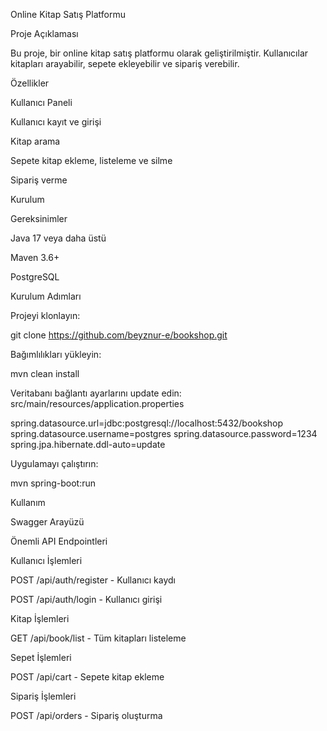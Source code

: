 Online Kitap Satış Platformu

Proje Açıklaması

Bu proje, bir online kitap satış platformu olarak geliştirilmiştir. Kullanıcılar kitapları arayabilir, sepete ekleyebilir ve sipariş verebilir.

Özellikler

Kullanıcı Paneli

Kullanıcı kayıt ve girişi

Kitap arama 

Sepete kitap ekleme, listeleme ve silme

Sipariş verme 

Kurulum

Gereksinimler

Java 17 veya daha üstü

Maven 3.6+

PostgreSQL 

Kurulum Adımları

Projeyi klonlayın:

git clone https://github.com/beyznur-e/bookshop.git

Bağımlılıkları yükleyin:

mvn clean install

Veritabanı bağlantı ayarlarını update edin: src/main/resources/application.properties

spring.datasource.url=jdbc:postgresql://localhost:5432/bookshop
spring.datasource.username=postgres
spring.datasource.password=1234
spring.jpa.hibernate.ddl-auto=update

Uygulamayı çalıştırın:

mvn spring-boot:run

Kullanım

Swagger Arayüzü

Önemli API Endpointleri

Kullanıcı İşlemleri

POST /api/auth/register - Kullanıcı kaydı

POST /api/auth/login - Kullanıcı girişi

Kitap İşlemleri

GET /api/book/list - Tüm kitapları listeleme

Sepet İşlemleri

POST /api/cart - Sepete kitap ekleme

Sipariş İşlemleri

POST /api/orders - Sipariş oluşturma
